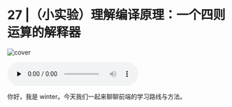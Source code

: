 # 27 |（小实验）理解编译原理：一个四则运算的解释器

![cover](https://static001.geekbang.org/resource/image/cb/8d/cb4a6ded3cdc7c0eb6a7e3879567f08d.jpg)

<audio id="audio" controls="" preload="none">
    <source id="mp3" src="/mp3/00.mp3">
</audio>

你好，我是 winter。今天我们一起来聊聊前端的学习路线与方法。